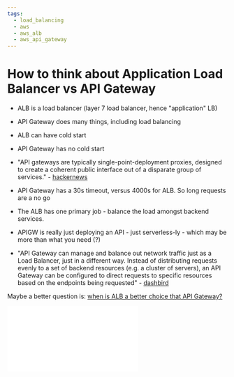 ```yaml
---
tags:
  - load_balancing 
  - aws
  - aws_alb
  - aws_api_gateway
---
```



# How to think about Application Load Balancer vs API Gateway

- ALB is a load balancer (layer 7 load balancer, hence "application" LB)
- API Gateway does many things, including load balancing

- ALB can have cold start
- API Gateway has no cold start

- "API gateways are typically single-point-deployment proxies, designed to create a coherent public interface out of a disparate group of services." - [hackernews](https://news.ycombinator.com/item?id=21589508)

- API Gateway has a 30s timeout, versus 4000s for ALB. So long requests are a no go

- The ALB has one primary job - balance the load amongst backend services.
- APIGW is really just deploying an API - just serverless-ly - which may be more than what you need (?)

- "API Gateway can manage and balance out network traffic just as a Load Balancer, just in a different way. Instead of distributing requests evenly to a set of backend resources (e.g. a cluster of servers), an API Gateway can be configured to direct requests to specific resources based on the endpoints being requested" - [dashbird](https://dashbird.io/blog/can-api-gateway-act-load-balancer/)


Maybe a better question is: [when is ALB a better choice that API Gateway?](Q+A/0040%20When%20is%20ALB%20a%20better%20choice%20that%20API%20Gateway/dev.md)

![ALB vs API GW|100%](ALB%20vs%20API%20GW%20drawing.md)
